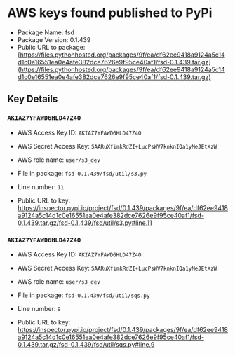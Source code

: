 # AWS keys found published to PyPi

* Package Name: fsd
* Package Version: 0.1.439
* Public URL to package: [https://files.pythonhosted.org/packages/9f/ea/df62ee9418a9124a5c14d1c0e16551ea0e4afe382dce7626e9f95ce40af1/fsd-0.1.439.tar.gz](https://files.pythonhosted.org/packages/9f/ea/df62ee9418a9124a5c14d1c0e16551ea0e4afe382dce7626e9f95ce40af1/fsd-0.1.439.tar.gz)

## Key Details

### `AKIAZ7YFAWD6HLD47Z4O`

* AWS Access Key ID: `AKIAZ7YFAWD6HLD47Z4O`
* AWS Secret Access Key: `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` 
* AWS role name: `user/s3_dev`
* File in package: `fsd-0.1.439/fsd/util/s3.py`
* Line number: `11`

* Public URL to key: https://inspector.pypi.io/project/fsd/0.1.439/packages/9f/ea/df62ee9418a9124a5c14d1c0e16551ea0e4afe382dce7626e9f95ce40af1/fsd-0.1.439.tar.gz/fsd-0.1.439/fsd/util/s3.py#line.11



### `AKIAZ7YFAWD6HLD47Z4O`

* AWS Access Key ID: `AKIAZ7YFAWD6HLD47Z4O`
* AWS Secret Access Key: `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` 
* AWS role name: `user/s3_dev`
* File in package: `fsd-0.1.439/fsd/util/sqs.py`
* Line number: `9`

* Public URL to key: https://inspector.pypi.io/project/fsd/0.1.439/packages/9f/ea/df62ee9418a9124a5c14d1c0e16551ea0e4afe382dce7626e9f95ce40af1/fsd-0.1.439.tar.gz/fsd-0.1.439/fsd/util/sqs.py#line.9


